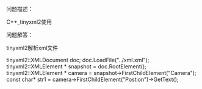 问题描述：

C++_tinyxml2使用

问题解答：

tinyxml2解析xml文件

    
> 
tinyxml2::XMLDocument doc;
doc.LoadFile("../xml.xml");
tinyxml2::XMLElement * snapshot = doc.RootElement();
tinyxml2::XMLElement * camera = snapshot->FirstChildElement("Camera");
const char* str1 = camera->FirstChildElement("Postion")->GetText();
